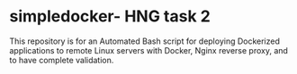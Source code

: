 # simpledocker- HNG task 2
This repository is for an Automated Bash script for deploying Dockerized applications to remote Linux servers with Docker, Nginx reverse proxy, and to have complete validation.
